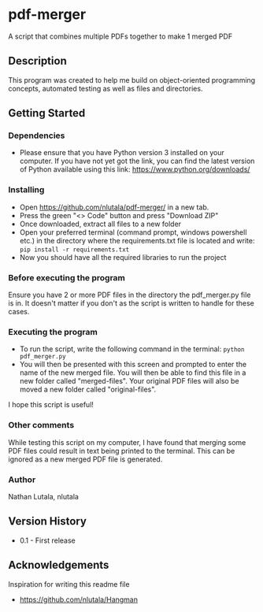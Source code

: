 # pdf-merger
A script that combines multiple PDFs together to make 1 merged PDF

## Description
This program was created to help me build on object-oriented programming concepts, automated testing as well as files and directories.

## Getting Started
### Dependencies
* Please ensure that you have Python version 3 installed on your computer. If you have not yet got the link, you can find the latest version of Python available using this link: https://www.python.org/downloads/

### Installing
* Open https://github.com/nlutala/pdf-merger/ in a new tab.
* Press the green "<> Code" button and press "Download ZIP"
* Once downloaded, extract all files to a new folder
* Open your preferred terminal (command prompt, windows powershell etc.) in the directory where the requirements.txt file is located and write: ``` pip install -r requirements.txt ```
* Now you should have all the required libraries to run the project

### Before executing the program
Ensure you have 2 or more PDF files in the directory the pdf_merger.py file is in.
It doesn't matter if you don't as the script is written to handle for these cases.

### Executing the program
* To run the script, write the following command in the terminal: ``` python pdf_merger.py ```
* You will then be presented with this screen and prompted to enter the name of the new merged file. You will then be able to find this file in a new folder called "merged-files". Your original PDF files will also be moved a new folder called "original-files".

I hope this script is useful!

### Other comments
While testing this script on my computer, I have found that merging some PDF files could result in text being printed to the terminal. This can be ignored as a new merged PDF file is generated.

### Author
Nathan Lutala, nlutala

## Version History
* 0.1 - First release

## Acknowledgements
Inspiration for writing this readme file
* https://github.com/nlutala/Hangman

